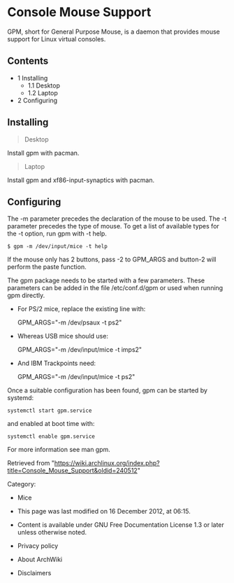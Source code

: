 Console Mouse Support
=====================

GPM, short for General Purpose Mouse, is a daemon that provides mouse
support for Linux virtual consoles.

Contents
--------

-   1 Installing
    -   1.1 Desktop
    -   1.2 Laptop
-   2 Configuring

Installing
----------

> Desktop

Install gpm with pacman.

> Laptop

Install gpm and xf86-input-synaptics with pacman.

Configuring
-----------

The -m parameter precedes the declaration of the mouse to be used. The
-t parameter precedes the type of mouse. To get a list of available
types for the -t option, run gpm with -t help.

    $ gpm -m /dev/input/mice -t help

If the mouse only has 2 buttons, pass -2 to GPM_ARGS and button-2 will
perform the paste function.

The gpm package needs to be started with a few parameters. These
parameters can be added in the file /etc/conf.d/gpm or used when running
gpm directly.

-   For PS/2 mice, replace the existing line with:

    GPM_ARGS="-m /dev/psaux -t ps2"

-   Whereas USB mice should use:

    GPM_ARGS="-m /dev/input/mice -t imps2"

-   And IBM Trackpoints need:

    GPM_ARGS="-m /dev/input/mice -t ps2"

Once a suitable configuration has been found, gpm can be started by
systemd:

    systemctl start gpm.service

and enabled at boot time with:

    systemctl enable gpm.service

For more information see man gpm.

Retrieved from
"https://wiki.archlinux.org/index.php?title=Console_Mouse_Support&oldid=240512"

Category:

-   Mice

-   This page was last modified on 16 December 2012, at 06:15.
-   Content is available under GNU Free Documentation License 1.3 or
    later unless otherwise noted.
-   Privacy policy
-   About ArchWiki
-   Disclaimers

